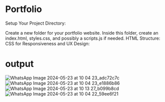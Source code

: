 # Portfolio
Setup Your Project Directory:

Create a new folder for your portfolio website.
Inside this folder, create an index.html, styles.css, and possibly a scripts.js if needed.
HTML Structure:
CSS for Responsiveness and UX Design:
# output
![WhatsApp Image 2024-05-23 at 10 04 23_adc72c7c](https://github.com/Kaif-g/Portfolio/assets/151158080/ef21a2db-999a-41c9-8962-798143f835b4)
![WhatsApp Image 2024-05-23 at 10 04 23_e1886b86](https://github.com/Kaif-g/Portfolio/assets/151158080/21c41317-df49-4c17-8bcb-b28a7851bc25)
![WhatsApp Image 2024-05-23 at 10 13 27_b099b8cd](https://github.com/Kaif-g/Portfolio/assets/151158080/ed5f78a5-54c3-456b-9355-160208961ccd)
![WhatsApp Image 2024-05-23 at 10 04 22_59ee6f21](https://github.com/Kaif-g/Portfolio/assets/151158080/c7df9841-049b-4991-a941-5da229513c27)
